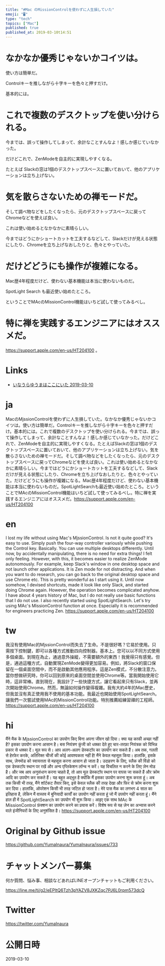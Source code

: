```yaml
---
title: "#Mac のMissionControlを使わずに人生損していた"
emoji: "🖥"
type: "tech"
topics: ["Mac"]
published: true
published_at: 2019-03-10t14:51
---
```


# なかなか優秀じゃないかコイツは。

使い方は簡単だ。

Controlキーを推しながら十字キーを色々と押すだけ。

基本的には。

# これで複数のデスクトップを使い分けられる。

今までは、誤って操作してしまって、余計なことすんなよ！感しか感じていなかった。

だけどこれで、ZenModeを自主的に実現しやすくなる。

たとえば Slackの窓は1個のデスクトップスペースに置いておいて、他のアプリケーションは立ち上げない。

# 気を散らさないための禅モードだ。

そして調べ物などをしたくなったら、元のデスクトップスペースに戻ってChromeなどを使えば良い。

これは使い始めるとなかなかに素晴らしい。

今まではどうにかショートカットを工夫するなどして、Slackだけが見える状態にしたり、Chromeを立ち上げなおしたりと、色々とやっていた。

# だけどどうにも操作が複雑になる。

Mac歴4年程度だけど、使わない基本機能は本当に使わないものだ。

SpotLight Search も最近使い始めたところ。

ということでMAcのMissionControl機能はいちど試して使ってみるべし。

# 特に禅を実践するエンジニアにはオススメだ。

https://support.apple.com/en-us/HT204100 。

# Links

- [いなうらゆうまはここにいた 2019-03-10](https://github.com/YumaInaura/YumaInaura/issues/718#s1552193406)

# ja

MacのMjssionControlを使わずに人生損していた。なかなか優秀じゃないかコイツは。使い方は簡単だ。Controlキーを推しながら十字キーを色々と押すだけ。基本的には。これで複数のデスクトップを使い分けられる。今までは、誤って操作してしまって、余計なことすんなよ！感しか感じていなかった。だけどこれで、ZenModeを自主的に実現しやすくなる。たとえばSlackの窓は1個のデスクトップスペースに置いておいて、他のアプリケーションは立ち上げない。気を散らさないための禅モードだ。そして調べ物などをしたくなったら、元のデスクトップスペースに戻ってChromeなどを使えば良い。これは使い始めるとなかなかに素晴らしい。今まではどうにかショートカットを工夫するなどして、Slackだけが見える状態にしたり、Chromeを立ち上げなおしたりと、色々とやっていた。だけどどうにも操作が複雑になる。Mac歴4年程度だけど、使わない基本機能は本当に使わないものだ。SpotLightSearchも最近使い始めたところ。ということでMAcのMissionControl機能はいちど試して使ってみるべし。特に禅を実践するエンジニアにはオススメだ。https://support.apple.com/en-us/HT204100



# en

I lost my life without using Mac's MjssionControl. Is not it quite good? It's easy to use. Simply push the four-way controller variously while pushing the Control key. Basically. You can use multiple desktops differently. Until now, by accidentally manipulating, there is no need for extra things! I felt only feeling. However, with this, it becomes easier to realize ZenMode autonomously. For example, keep Slack's window in one desktop space and not launch other applications. It is Zen mode for not distracting. And when you want to do research, you can go back to the original desktop space and use Chrome etc. This is pretty wonderful as I start using it. Until now somehow, I devised shortcuts, made it look like only Slack, and started doing Chrome again. However, the operation becomes complicated anyhow. I have about 4 years history of Mac, but I do not really use basic functions that I do not use. I also recently started using SpotLightSearch. Let's try using MAc's MissionControl function at once. Especially it is recommended for engineers practicing Zen. https://support.apple.com/en-us/HT204100

# tw

我沒有使用Mac的MjssionControl而失去了生命。不是很好嗎？它易於使用。只需按下控制鍵，即可以各種方式推動四向控制器。基本上。您可以以不同方式使用多個桌面。到現在為止，通過意外操縱，不需要額外的東西！我覺得只有感覺。但是，通過這種方式，自動實現ZenMode變得更加容易。例如，將Slack的窗口保留在一個桌面空間中，而不是啟動其他應用程序。這是Zen模式，不分散注意力。當你想做研究時，你可以回到原來的桌面空間並使用Chrome等。當我開始使用它時，這非常棒。直到現在，我設計了一些快捷方式，讓它看起來只有Slack，並再次開始使用Chrome。然而，無論如何操作變得複雜。我有大約4年的Mac歷史，但我並沒有真正使用我不使用的基本功能。我最近也開始使用SpotLightSearch。讓我們一次嘗試使用MAc的MissionControl功能。特別推薦給練習禪的工程師。 https://support.apple.com/en-us/HT204100

# hi

मैंने मैक के MjssionControl का उपयोग किए बिना अपना जीवन खो दिया। क्या यह काफी अच्छा नहीं है? इसका उपयोग करना आसान है। बस नियंत्रण कुंजी को धक्का देते हुए चार-तरफ़ा नियंत्रक को विभिन्न प्रकार से धक्का दें। मूल रूप से। आप अलग-अलग डेस्कटॉप का उपयोग कर सकते हैं। अब तक, गलती से हेरफेर करके, अतिरिक्त चीजों की कोई आवश्यकता नहीं है! मैंने केवल महसूस किया। हालांकि, इसके साथ, ज़ेनमोड को स्वायत्तता से महसूस करना आसान हो जाता है। उदाहरण के लिए, स्लैक की विंडो को एक डेस्कटॉप स्थान पर रखें और अन्य एप्लिकेशन लॉन्च न करें। यह विचलित न करने के लिए ज़ेन मोड है। और जब आप अनुसंधान करना चाहते हैं, तो आप मूल डेस्कटॉप स्थान पर वापस जा सकते हैं और क्रोम आदि का उपयोग कर सकते हैं। यह बहुत अद्भुत है क्योंकि मैं इसका उपयोग करना शुरू करता हूं। अब तक किसी भी तरह, मैंने शॉर्टकट तैयार किए, इसे केवल स्लैक की तरह देखा और फिर से क्रोम करना शुरू कर दिया। हालांकि, ऑपरेशन किसी भी तरह जटिल हो जाता है। मेरे पास मैक का लगभग 4 साल का इतिहास है, लेकिन मैं वास्तव में बुनियादी कार्यों का उपयोग नहीं करता हूं जो मैं उपयोग नहीं करता हूं। मैंने हाल ही में SpotLightSearch का उपयोग भी शुरू किया। आइए एक साथ MAc के MissionControl फ़ंक्शन का उपयोग करने का प्रयास करें। विशेष रूप से यह ज़ेन का अभ्यास करने वाले इंजीनियरों के लिए अनुशंसित है। https://support.apple.com/en-us/HT204100

# Original by Github issue

https://github.com/YumaInaura/YumaInaura/issues/733








<!-- Update From Qiita API -->

# チャットメンバー募集


何か質問、悩み事、相談などあればLINEオープンチャットもご利用ください。

https://line.me/ti/g2/eEPltQ6Tzh3pYAZV8JXKZqc7PJ6L0rpm573dcQ





# Twitter


https://twitter.com/YumaInaura


<!-- Update From Qiita API -->



# 公開日時

2019-03-10
